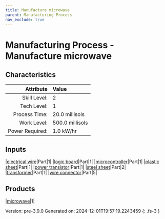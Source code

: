 ```yaml
---
title: Manufacture microwave
parent: Manufacturing Process
nav_exclude: true
---
```

# Manufacturing Process - Manufacture microwave


## Characteristics

| Attribute      | Value |
|--------:|:------|
|Skill Level:|2|
|Tech Level:|1|
|Process Time:|20.0 millisols|
|Work Level:|500.0 millisols|
|Power Required:|1.0 kW/hr|

## Inputs

|[electrical wire](../part/electrical-wire.html)|Part|1|
|[logic board](../part/logic-board.html)|Part|1|
|[microcontroller](../part/microcontroller.html)|Part|1|
|[plastic sheet](../part/plastic-sheet.html)|Part|1|
|[power transistor](../part/power-transistor.html)|Part|1|
|[steel sheet](../part/steel-sheet.html)|Part|2|
|[transformer](../part/transformer.html)|Part|1|
|[wire connector](../part/wire-connector.html)|Part|5|

## Products

|[microwave](../part/microwave.html)|1|


Version: pre-3.9.0 Generated on: 2024-12-01T19:57:19.2243459
{: .fs-3 }

